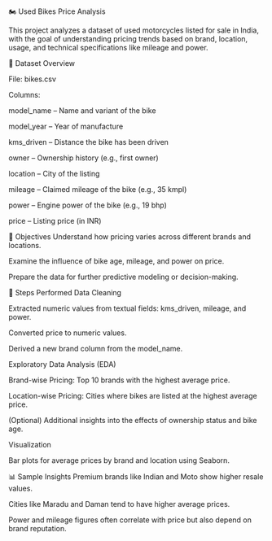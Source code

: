 🏍️ Used Bikes Price Analysis

This project analyzes a dataset of used motorcycles listed for sale in India, with the goal of understanding pricing trends based on brand, location, usage, and technical specifications like mileage and power.

📁 Dataset Overview

File: bikes.csv

Columns:

model_name – Name and variant of the bike

model_year – Year of manufacture

kms_driven – Distance the bike has been driven

owner – Ownership history (e.g., first owner)

location – City of the listing

mileage – Claimed mileage of the bike (e.g., 35 kmpl)

power – Engine power of the bike (e.g., 19 bhp)

price – Listing price (in INR)

🎯 Objectives
Understand how pricing varies across different brands and locations.

Examine the influence of bike age, mileage, and power on price.

Prepare the data for further predictive modeling or decision-making.

🔧 Steps Performed
Data Cleaning

Extracted numeric values from textual fields: kms_driven, mileage, and power.

Converted price to numeric values.

Derived a new brand column from the model_name.

Exploratory Data Analysis (EDA)

Brand-wise Pricing: Top 10 brands with the highest average price.

Location-wise Pricing: Cities where bikes are listed at the highest average price.

(Optional) Additional insights into the effects of ownership status and bike age.

Visualization

Bar plots for average prices by brand and location using Seaborn.

📊 Sample Insights
Premium brands like Indian and Moto show higher resale values.

Cities like Maradu and Daman tend to have higher average prices.

Power and mileage figures often correlate with price but also depend on brand reputation.
